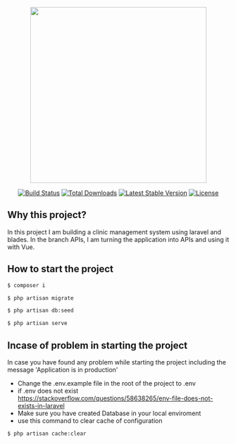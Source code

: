<p align="center"><a href="https://laravel.com" target="_blank"><img src="https://raw.githubusercontent.com/laravel/art/master/logo-lockup/5%20SVG/2%20CMYK/1%20Full%20Color/laravel-logolockup-cmyk-red.svg" width="400"></a></p>

<p align="center">
<a href="https://travis-ci.org/laravel/framework"><img src="https://travis-ci.org/laravel/framework.svg" alt="Build Status"></a>
<a href="https://packagist.org/packages/laravel/framework"><img src="https://img.shields.io/packagist/dt/laravel/framework" alt="Total Downloads"></a>
<a href="https://packagist.org/packages/laravel/framework"><img src="https://img.shields.io/packagist/v/laravel/framework" alt="Latest Stable Version"></a>
<a href="https://packagist.org/packages/laravel/framework"><img src="https://img.shields.io/packagist/l/laravel/framework" alt="License"></a>
</p>

## Why this project?
In this project I am building a clinic management system using laravel and blades. 
In the branch APIs, I am turning the application into APIs and using it with Vue.

## How to start the project
```sh
$ composer i
```

```sh
$ php artisan migrate
```

```sh
$ php artisan db:seed
```

```sh
$ php artisan serve
```

## Incase of problem in starting the project
In case you have found any problem while starting the project including the message 'Application is in production'
- Change the .env.example file in the root of the project to .env
- if .env does not exist https://stackoverflow.com/questions/58638265/env-file-does-not-exists-in-laravel
- Make sure you have created Database in your local enviroment 
- use this command to clear cache of configuration
```sh 
$ php artisan cache:clear
```
